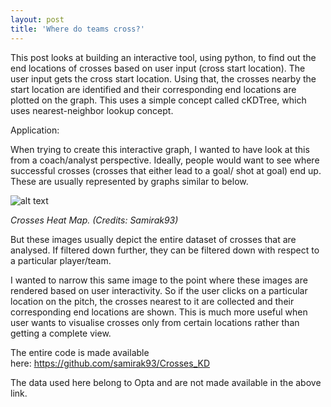 ```yaml
---
layout: post
title: 'Where do teams cross?'
---
```


This post looks at building an interactive tool, using python, to find out the end locations of crosses based on user input (cross start location). The user input gets the cross start location. Using that, the crosses nearby the start location are identified and their corresponding end locations are plotted on the graph. This uses a simple concept called cKDTree, which uses nearest-neighbor lookup concept.


Application:

When trying to create this interactive graph, I wanted to have look at this from a coach/analyst perspective. Ideally, people would want to see where successful crosses (crosses that either lead to a goal/ shot at goal) end up. These are usually represented by graphs similar to below.

![alt text](https://raw.githubusercontent.com/samirak93/analytics-blog/master/_posts/images/heat_map.jpg)

<i>Crosses Heat Map. (Credits: Samirak93)</i>



But these images usually depict the entire dataset of crosses that are analysed. If filtered down further, they can be filtered down with respect to a particular player/team.

I wanted to narrow this same image to the point where these images are rendered based on user interactivity. So if the user clicks on a particular location on the pitch, the crosses nearest to it are collected and their corresponding end locations are shown. This is much more useful when user wants to visualise crosses only from certain locations rather than getting a complete view.

The entire code is made available here: https://github.com/samirak93/Crosses_KD

The data used here belong to Opta and are not made available in the above link.

